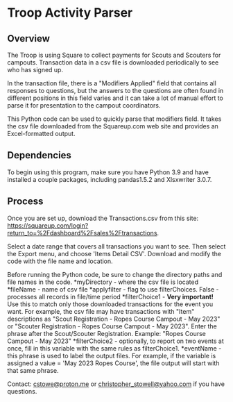 # Troop Activity Parser
## Overview
The Troop is using Square to collect payments for Scouts and Scouters for campouts. Transaction data in a csv file is downloaded periodically to see who has signed up. 

In the transaction file, there is a "Modifiers Applied" field that contains all responses to questions, but the answers to the questions are often found in different positions in this field varies and it can take a lot of manual effort to parse it for presentation to the campout coordinators.
 
This Python code can be used to quickly parse that modifiers field.  It takes the csv file downloaded from the Squareup.com web site and provides an Excel-formatted output.

## Dependencies
To begin using this program, make sure you have Python 3.9 and have installed a couple packages, including pandas1.5.2 and Xlsxwriter 3.0.7.


## Process
Once you are set up, download the Transactions.csv from this site: https://squareup.com/login?return_to=%2Fdashboard%2Fsales%2Ftransactions.

Select a date range that covers all transactions you want to see.  Then select the Export menu, and choose 'Items Detail CSV'.  Download and modify the code with the file name and location.

Before running the Python code, be sure to change the directory paths and file names in the code.
  *myDirectory - where the csv file is located
  *fileName - name of csv file
  *applyfilter - flag to use filterChoices.  False - processes all records in file/time period
  *filterChoice1 - **Very important!**  Use this to match only those downloaded transactions for the event you want.  For example, the csv file may have transactions with "Item" descriptions as "Scout Registration - Ropes Course Campout - May 2023" or "Scouter Registration - Ropes Course Campout - May 2023".  Enter the phrase after the Scout/Scouter Registration.  Example: "Ropes Course Campout - May 2023"
  *filterChoice2 - optionally, to report on two events at once, fill in this variable with the same rules as filterChoice1.
  *eventName - this phrase is used to label the output files.  For example, if the variable is assigned a value = 'May 2023 Ropes Course', the file output will start with that same phrase.
  
  Contact: cstowe@proton.me or christopher_stowell@yahoo.com if you have questions.
